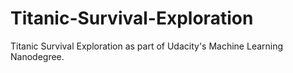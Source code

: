 # Titanic-Survival-Exploration
Titanic Survival Exploration as part of Udacity's Machine Learning Nanodegree.

